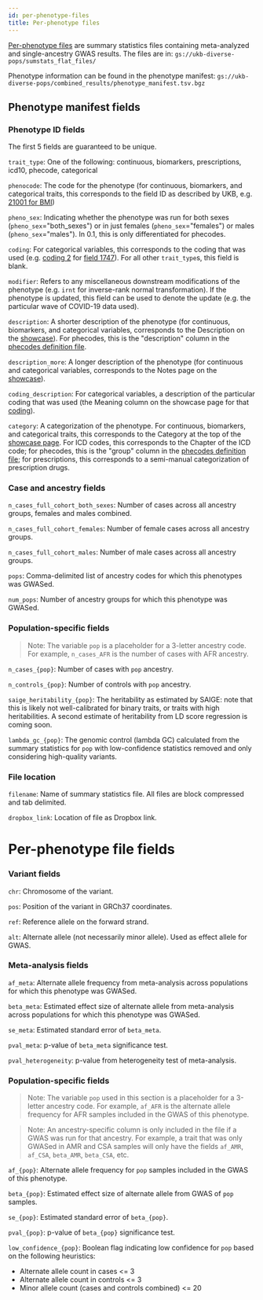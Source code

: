 ```yaml
---
id: per-phenotype-files
title: Per-phenotype files
---
```


[Per-phenotype files](#Per-phenotype-file-fields) are summary statistics files containing meta-analyzed and single-ancestry GWAS results. The files are in: `gs://ukb-diverse-pops/sumstats_flat_files/`

Phenotype information can be found in the phenotype manifest: `gs://ukb-diverse-pops/combined_results/phenotype_manifest.tsv.bgz`

## Phenotype manifest fields

### Phenotype ID fields

The first 5 fields are guaranteed to be unique.

`trait_type`: One of the following: continuous, biomarkers, prescriptions, icd10, phecode, categorical  

`phenocode`: The code for the phenotype (for continuous, biomarkers, and categorical traits, this corresponds to the field ID as described by UKB, e.g. [21001 for BMI](http://biobank.ctsu.ox.ac.uk/showcase/field.cgi?id=21001))

`pheno_sex`: Indicating whether the phenotype was run for both sexes (`pheno_sex`="both_sexes") or in just females (`pheno_sex`="females") or males (`pheno_sex`="males"). In 0.1, this is only differentiated for phecodes.

`coding`: For categorical variables, this corresponds to the coding that was used (e.g. [coding 2](http://biobank.ctsu.ox.ac.uk/showcase/coding.cgi?id=100434) for [field 1747](http://biobank.ctsu.ox.ac.uk/showcase/field.cgi?id=1747)). For all other `trait_type`s, this field is blank.

`modifier`: Refers to any miscellaneous downstream modifications of the phenotype (e.g. `irnt` for inverse-rank normal transformation). If the phenotype is updated, this field can be used to denote the update (e.g. the particular wave of COVID-19 data used).

`description`: A shorter description of the phenotype (for continuous, biomarkers, and categorical variables, corresponds to the Description on the [showcase](http://biobank.ctsu.ox.ac.uk/showcase/field.cgi?id=30600)). For phecodes, this is the "description" column in the [phecodes definition file](https://github.com/atgu/ukbb_pan_ancestry/blob/master/data/PHECODE_v1.2b1_INFO_20200109.txt).

`description_more`: A longer description of the phenotype (for continuous and categorical variables, corresponds to the Notes page on the [showcase](http://biobank.ctsu.ox.ac.uk/showcase/field.cgi?id=30600)).

`coding_description`: For categorical variables, a description of the particular coding that was used (the Meaning column on the showcase page for that [coding](http://biobank.ctsu.ox.ac.uk/showcase/coding.cgi?id=100434)).

`category`: A categorization of the phenotype. For continuous, biomarkers, and categorical traits, this corresponds to the Category at the top of the [showcase page](http://biobank.ctsu.ox.ac.uk/showcase/field.cgi?id=30600). For ICD codes, this corresponds to the Chapter of the ICD code; for phecodes, this is the "group" column in the [phecodes definition file](https://github.com/atgu/ukbb_pan_ancestry/blob/master/data/PHECODE_v1.2b1_INFO_20200109.txt); for prescriptions, this corresponds to a semi-manual categorization of prescription drugs.

### Case and ancestry fields

`n_cases_full_cohort_both_sexes`: Number of cases across all ancestry groups, females and males combined.

`n_cases_full_cohort_females`: Number of female cases across all ancestry groups.

`n_cases_full_cohort_males`: Number of male cases across all ancestry groups.

`pops`: Comma-delimited list of ancestry codes for which this phenotypes was GWASed.

`num_pops`: Number of ancestry groups for which this phenotype was GWASed.

### Population-specific fields
> Note: The variable `pop` is a placeholder for a 3-letter ancestry code. For example, `n_cases_AFR` is the number of cases with AFR ancestry. 

`n_cases_{pop}`: Number of cases with `pop` ancestry.

`n_controls_{pop}`: Number of controls with `pop` ancestry.

`saige_heritability_{pop}`: The heritability as estimated by SAIGE: note that this is likely not well-calibrated for binary traits, or traits with high heritabilities. A second estimate of heritability from LD score regression is coming soon.

`lambda_gc_{pop}`: The genomic control (lambda GC) calculated from the summary statistics for `pop` with low-confidence statistics removed and only considering high-quality variants.

### File location

`filename`: Name of summary statistics file. All files are block compressed and tab delimited.

`dropbox_link`: Location of file as Dropbox link.

# Per-phenotype file fields

### Variant fields

`chr`: Chromosome of the variant.

`pos`: Position of the variant in GRCh37 coordinates.

`ref`: Reference allele on the forward strand.

`alt`: Alternate allele (not necessarily minor allele). Used as effect allele for GWAS.

### Meta-analysis fields

`af_meta`: Alternate allele frequency from meta-analysis across populations for which this phenotype was GWASed.

`beta_meta`: Estimated effect size of alternate allele from meta-analysis across populations for which this phenotype was GWASed.

`se_meta`: Estimated standard error of `beta_meta`.

`pval_meta`: p-value of `beta_meta` significance test.

`pval_heterogeneity`: p-value from heterogeneity test of meta-analysis.

### Population-specific fields
> Note: The variable `pop` used in this section is a placeholder for a 3-letter ancestry code. For example, `af_AFR` is the alternate allele frequency for AFR samples included in the GWAS of this phenotype. 

> Note: An ancestry-specific column is only included in the file if a GWAS was run for that ancestry. For example, a trait that was only GWASed in AMR and CSA samples will only have the fields `af_AMR`, `af_CSA`, `beta_AMR`, `beta_CSA`, etc.

`af_{pop}`: Alternate allele frequency for `pop` samples included in the GWAS of this phenotype.

`beta_{pop}`: Estimated effect size of alternate allele from GWAS of `pop` samples.

`se_{pop}`: Estimated standard error of `beta_{pop}`.

`pval_{pop}`: p-value of `beta_{pop}` significance test.

`low_confidence_{pop}`: Boolean flag indicating low confidence for `pop` based on the following heuristics:
- Alternate allele count in cases <= 3
- Alternate allele count in controls <= 3
- Minor allele count (cases and controls combined) <= 20



